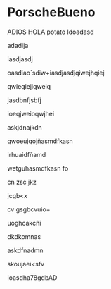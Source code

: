 # PorscheBueno
ADIOS
HOLA
potato
ldoadasd

adadija

iasdjasdj

oasdiao`sdiw+iasdjasdjqiwejhqiej

qwieqiejiqweiq

jasdbnfjsbfj

ioeqjweioqwjhei

askjdnajkdn

qwoeujqojñasmdfkasn

irhuaidfñamd

wetguhasmdfkasn fo

cn zsc jkz

jcgb<x

cv gsgbcvuio+

uoghcakcñi

dkdkomnas

askdfnadmn

skoujaei<sfv

ioasdha78gdbAD